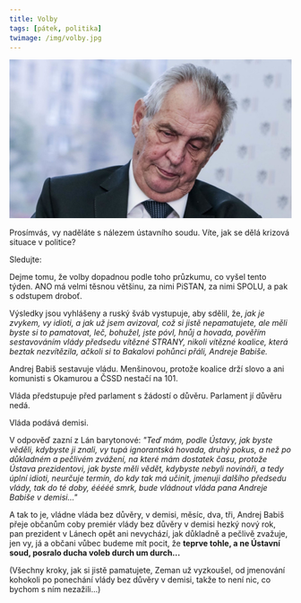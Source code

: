 ```yaml
---
title: Volby
tags: [pátek, politika]
twimage: /img/volby.jpg
---
```


![cover](/img/volby.jpg)


Prosímvás, vy naděláte s nálezem ústavního soudu. Víte, jak se dělá krizová situace v politice?

Sledujte:

Dejme tomu, že volby dopadnou podle toho průzkumu, co vyšel tento týden. ANO má velmi těsnou většinu, za nimi PiSTAN, za nimi SPOLU, a pak s odstupem droboť.

Výsledky jsou vyhlášeny a ruský šváb vystupuje, aby sdělil, že, _jak je zvykem, vy idioti, a jak už jsem avizoval, což si jistě nepamatujete, ale měli byste si to pamatovat, leč, bohužel, jste póvl, hnůj a hovada, pověřím sestavováním vlády předsedu vítězné STRANY, nikoli vítězné koalice, která beztak nezvítězila, ačkoli si to Bakalovi pohůnci přáli, Andreje Babiše._

Andrej Babiš sestavuje vládu. Menšinovou, protože koalice drží slovo a ani komunisti s Okamurou a ČSSD nestačí na 101.

Vláda předstupuje před parlament s žádostí o důvěru. Parlament jí důvěru nedá.

Vláda podává demisi.

V odpověď zazní z Lán barytonové: _"Teď mám, podle Ústavy, jak byste věděli, kdybyste ji znali, vy tupá ignorantská hovada, druhý pokus, a než po důkladném a pečlivém zvážení, na které mám dostatek času, protože Ústava prezidentovi, jak byste měli vědět, kdybyste nebyli novináři, a tedy úplní idioti, neurčuje termín, do kdy tak má učinit, jmenuji dalšího předsedu vlády, tak do té doby, ééééé smrk, bude vládnout vláda pana Andreje Babiše v demisi..."_

A tak to je, vládne vláda bez důvěry, v demisi, měsíc, dva, tři, Andrej Babiš přeje občanům coby premiér vlády bez důvěry v demisi hezký nový rok, pan prezident v Lánech opět ani nevychází, jak důkladně a pečlivě zvažuje, jen vy, já a občani vůbec budeme mít pocit, že **teprve tohle, a ne Ústavní soud, posralo ducha voleb durch um durch...**

(Všechny kroky, jak si jistě pamatujete, Zeman už vyzkoušel, od jmenování kohokoli po ponechání vlády bez důvěry v demisi, takže to není nic, co bychom s ním nezažili...)